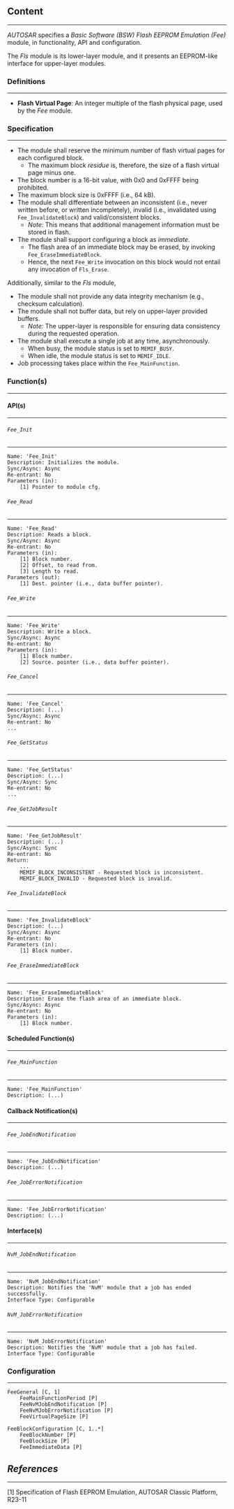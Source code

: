 ## Content
---
*AUTOSAR* specifies a *Basic Software (BSW) Flash EEPROM Emulation (Fee)* module, in functionality, API and configuration.

The *Fls* module is its lower-layer module, and it presents an EEPROM-like interface for upper-layer modules.
### Definitions
---
* **Flash Virtual Page**: An integer multiple of the flash physical page, used by the *Fee* module.
### Specification
---
* The module shall reserve the minimum number of flash virtual pages for each configured block.
	* The maximum block *residue* is, therefore, the size of a flash virtual page minus one.
* The block number is a 16-bit value, with 0x0 and 0xFFFF being prohibited.
* The maximum block size is 0xFFFF (i.e., 64 kB).
* The module shall differentiate between an inconsistent (i.e., never written before, or written incompletely), invalid (i.e., invalidated using `Fee_InvalidateBlock`) and valid/consistent blocks.
	* *Note:* This means that additional management information must be stored in flash.
* The module shall support configuring a block as *immediate*.
	* The flash area of an immediate block may be erased, by invoking `Fee_EraseImmediateBlock`.
	* Hence, the next `Fee_Write` invocation on this block would not entail any invocation of `Fls_Erase`.

Additionally, similar to the *Fls* module,

* The module shall not provide any data integrity mechanism (e.g., checksum calculation).
* The module shall not buffer data, but rely on upper-layer provided buffers.
	* *Note:* The upper-layer is responsible for ensuring data consistency during the requested operation.
* The module shall execute a single job at any time, asynchronously.
	* When busy, the module status is set to `MEMIF_BUSY`.
	* When idle, the module status is set to `MEMIF_IDLE`.
* Job processing takes place within the `Fee_MainFunction`.
### Function(s)
---
#### API(s)
---
###### `Fee_Init`
---
```
Name: 'Fee_Init'
Description: Initializes the module.
Sync/Async: Async
Re-entrant: No
Parameters (in):
	[1] Pointer to module cfg.
```
###### `Fee_Read`
---
```
Name: 'Fee_Read'
Description: Reads a block.
Sync/Async: Async
Re-entrant: No
Parameters (in):
	[1] Block number.
	[2] Offset, to read from.
	[3] Length to read.
Parameters (out):
	[1] Dest. pointer (i.e., data buffer pointer).
```
###### `Fee_Write`
---
```
Name: 'Fee_Write'
Description: Write a block.
Sync/Async: Async
Re-entrant: No
Parameters (in):
	[1] Block number.
	[2] Source. pointer (i.e., data buffer pointer).
```
###### `Fee_Cancel`
---
```
Name: 'Fee_Cancel'
Description: (...)
Sync/Async: Async
Re-entrant: No
...
```
###### `Fee_GetStatus`
---
```
Name: 'Fee_GetStatus'
Description: (...)
Sync/Async: Sync
Re-entrant: No
...
```
###### `Fee_GetJobResult`
---
```
Name: 'Fee_GetJobResult'
Description: (...)
Sync/Async: Sync
Re-entrant: No
Return:
	...
	MEMIF_BLOCK_INCONSISTENT - Requested block is inconsistent.
	MEMIF_BLOCK_INVALID - Requested block is invalid.
```
###### `Fee_InvalidateBlock`
---
```
Name: 'Fee_InvalidateBlock'
Description: (...)
Sync/Async: Async
Re-entrant: No
Parameters (in):
	[1] Block number.
```
###### `Fee_EraseImmediateBlock`
---
```
Name: 'Fee_EraseImmediateBlock'
Description: Erase the flash area of an immediate block. 
Sync/Async: Async
Re-entrant: No
Parameters (in):
	[1] Block number.
```
#### Scheduled Function(s)
---
###### `Fee_MainFunction`
---
```
Name: 'Fee_MainFunction'
Description: (...)
```
#### Callback Notification(s)
---
###### `Fee_JobEndNotification`
---
```
Name: 'Fee_JobEndNotification'
Description: (...)
```
###### `Fee_JobErrorNotification`
---
```
Name: 'Fee_JobErrorNotification'
Description: (...)
```
#### Interface(s)
---
###### `NvM_JobEndNotification`
---
```
Name: 'NvM_JobEndNotification'
Description: Notifies the 'NvM' module that a job has ended successfully.
Interface Type: Configurable
```
###### `NvM_JobErrorNotification`
---
```
Name: 'NvM_JobErrorNotification'
Description: Notifies the 'NvM' module that a job has failed.
Interface Type: Configurable
```
### Configuration
---
```
FeeGeneral [C, 1]
	FeeMainFunctionPeriod [P]
	FeeNvMJobEndNotification [P]
	FeeNvMJobErrorNotification [P]
	FeeVirtualPageSize [P]

FeeBlockConfiguration [C, 1..*]
	FeeBlockNumber [P]
	FeeBlockSize [P]
	FeeImmediateData [P]
```
## *References*
---
[1] Specification of Flash EEPROM Emulation, AUTOSAR Classic Platform, R23-11